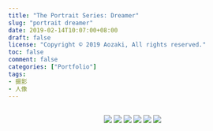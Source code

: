 ```yaml
---
title: "The Portrait Series: Dreamer"
slug: "portrait dreamer"
date: 2019-02-14T10:07:00+08:00
draft: false
license: "Copyright © 2019 Aozaki, All rights reserved."
toc: false
comment: false
categories: ["Portfolio"]
tags: 
- 摄影
- 人像
---
```


<br>
<div align="center">
    <img src="https://img.aozaki.cc/portfolio/20190214_0001.jpg">
    <img src="https://img.aozaki.cc/portfolio/20190214_0002.jpg">
    <img src="https://img.aozaki.cc/portfolio/20190214_0003.jpg">
    <img src="https://img.aozaki.cc/portfolio/20190214_0004.jpg">
    <img src="https://img.aozaki.cc/portfolio/20190214_0005.jpg">
    <img src="https://img.aozaki.cc/portfolio/20190214_0006.jpg">
</div>

<!--
    Sony a7R III
    Sony Planar T* FE 50mm f/1.4 ZA
-->
